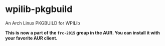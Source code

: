 wpilib-pkgbuild
===============

An Arch Linux PKGBUILD for WPILib

**This is now a part of the `frc-2015` group in the AUR. You can install it with your favorite AUR client.**

